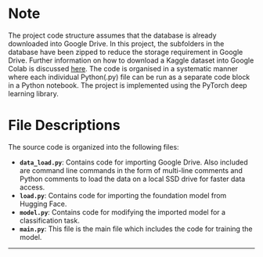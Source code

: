 # Note

The project code structure assumes that the database is already downloaded into Google Drive. In this project, the subfolders in the database have been zipped to reduce the storage requirement in Google Drive. Further information on how to download a Kaggle dataset into Google Colab is discussed [here](https://www.kaggle.com/discussions/general/74235). The code is organised in a systematic manner where each individual Python(.py) file can be run as a separate code block in a Python notebook. The project is implemented using the PyTorch deep learning library.  


# File Descriptions 

The source code is organized into the following files:

-   **`data_load.py`**: Contains code for importing Google Drive. Also included are command line commands in the form of multi-line comments and Python comments to load the data on a local SSD drive for faster data access. 
-   **`load.py`**: Contains code for importing the foundation model from Hugging Face.
-   **`model.py`**: Contains code for modifying the imported model for a classification task.
-   **`main.py`**: This file is the main file which includes the code for training the model.

---

